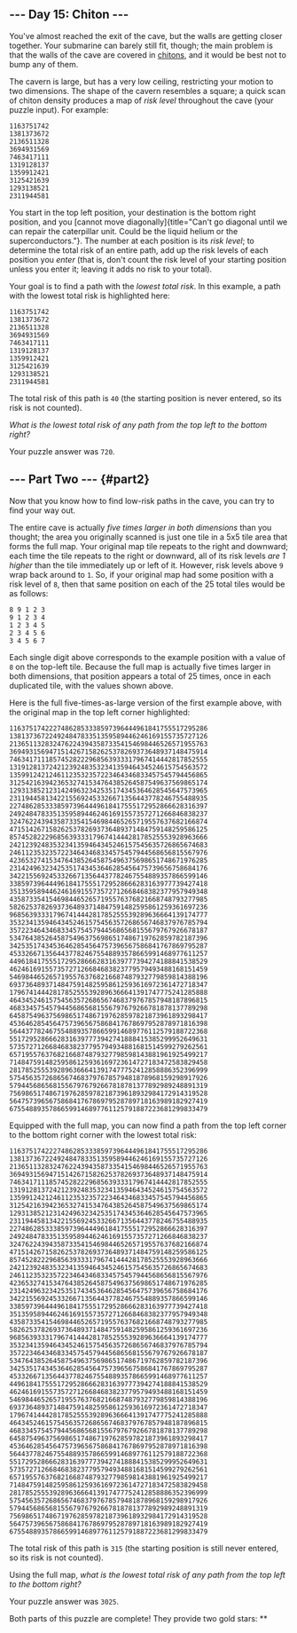 ## \-\-- Day 15: Chiton \-\--

You\'ve almost reached the exit of the cave, but the walls are getting
closer together. Your submarine can barely still fit, though; the main
problem is that the walls of the cave are covered in
[chitons](https://en.wikipedia.org/wiki/Chiton), and it would be best
not to bump any of them.

The cavern is large, but has a very low ceiling, restricting your motion
to two dimensions. The shape of the cavern resembles a square; a quick
scan of chiton density produces a map of *risk level* throughout the
cave (your puzzle input). For example:

    1163751742
    1381373672
    2136511328
    3694931569
    7463417111
    1319128137
    1359912421
    3125421639
    1293138521
    2311944581

You start in the top left position, your destination is the bottom right
position, and you [cannot move
diagonally]{title="Can't go diagonal until we can repair the caterpillar unit. Could be the liquid helium or the superconductors."}.
The number at each position is its *risk level*; to determine the total
risk of an entire path, add up the risk levels of each position you
*enter* (that is, don\'t count the risk level of your starting position
unless you enter it; leaving it adds no risk to your total).

Your goal is to find a path with the *lowest total risk*. In this
example, a path with the lowest total risk is highlighted here:

    1163751742
    1381373672
    2136511328
    3694931569
    7463417111
    1319128137
    1359912421
    3125421639
    1293138521
    2311944581

The total risk of this path is `40` (the starting position is never
entered, so its risk is not counted).

*What is the lowest total risk of any path from the top left to the
bottom right?*

Your puzzle answer was `720`.

## \-\-- Part Two \-\-- {#part2}

Now that you know how to find low-risk paths in the cave, you can try to
find your way out.

The entire cave is actually *five times larger in both dimensions* than
you thought; the area you originally scanned is just one tile in a 5x5
tile area that forms the full map. Your original map tile repeats to the
right and downward; each time the tile repeats to the right or downward,
all of its risk levels *are 1 higher* than the tile immediately up or
left of it. However, risk levels above `9` wrap back around to `1`. So,
if your original map had some position with a risk level of `8`, then
that same position on each of the 25 total tiles would be as follows:

    8 9 1 2 3
    9 1 2 3 4
    1 2 3 4 5
    2 3 4 5 6
    3 4 5 6 7

Each single digit above corresponds to the example position with a value
of `8` on the top-left tile. Because the full map is actually five times
larger in both dimensions, that position appears a total of 25 times,
once in each duplicated tile, with the values shown above.

Here is the full five-times-as-large version of the first example above,
with the original map in the top left corner highlighted:

    11637517422274862853338597396444961841755517295286
    13813736722492484783351359589446246169155735727126
    21365113283247622439435873354154698446526571955763
    36949315694715142671582625378269373648937148475914
    74634171118574528222968563933317967414442817852555
    13191281372421239248353234135946434524615754563572
    13599124212461123532357223464346833457545794456865
    31254216394236532741534764385264587549637569865174
    12931385212314249632342535174345364628545647573965
    23119445813422155692453326671356443778246755488935
    22748628533385973964449618417555172952866628316397
    24924847833513595894462461691557357271266846838237
    32476224394358733541546984465265719557637682166874
    47151426715826253782693736489371484759148259586125
    85745282229685639333179674144428178525553928963666
    24212392483532341359464345246157545635726865674683
    24611235323572234643468334575457944568656815567976
    42365327415347643852645875496375698651748671976285
    23142496323425351743453646285456475739656758684176
    34221556924533266713564437782467554889357866599146
    33859739644496184175551729528666283163977739427418
    35135958944624616915573572712668468382377957949348
    43587335415469844652657195576376821668748793277985
    58262537826937364893714847591482595861259361697236
    96856393331796741444281785255539289636664139174777
    35323413594643452461575456357268656746837976785794
    35722346434683345754579445686568155679767926678187
    53476438526458754963756986517486719762859782187396
    34253517434536462854564757396567586841767869795287
    45332667135644377824675548893578665991468977611257
    44961841755517295286662831639777394274188841538529
    46246169155735727126684683823779579493488168151459
    54698446526571955763768216687487932779859814388196
    69373648937148475914825958612593616972361472718347
    17967414442817852555392896366641391747775241285888
    46434524615754563572686567468379767857948187896815
    46833457545794456865681556797679266781878137789298
    64587549637569865174867197628597821873961893298417
    45364628545647573965675868417678697952878971816398
    56443778246755488935786659914689776112579188722368
    55172952866628316397773942741888415385299952649631
    57357271266846838237795794934881681514599279262561
    65719557637682166874879327798598143881961925499217
    71484759148259586125936169723614727183472583829458
    28178525553928963666413917477752412858886352396999
    57545635726865674683797678579481878968159298917926
    57944568656815567976792667818781377892989248891319
    75698651748671976285978218739618932984172914319528
    56475739656758684176786979528789718163989182927419
    67554889357866599146897761125791887223681299833479

Equipped with the full map, you can now find a path from the top left
corner to the bottom right corner with the lowest total risk:

    11637517422274862853338597396444961841755517295286
    13813736722492484783351359589446246169155735727126
    21365113283247622439435873354154698446526571955763
    36949315694715142671582625378269373648937148475914
    74634171118574528222968563933317967414442817852555
    13191281372421239248353234135946434524615754563572
    13599124212461123532357223464346833457545794456865
    31254216394236532741534764385264587549637569865174
    12931385212314249632342535174345364628545647573965
    23119445813422155692453326671356443778246755488935
    22748628533385973964449618417555172952866628316397
    24924847833513595894462461691557357271266846838237
    32476224394358733541546984465265719557637682166874
    47151426715826253782693736489371484759148259586125
    85745282229685639333179674144428178525553928963666
    24212392483532341359464345246157545635726865674683
    24611235323572234643468334575457944568656815567976
    42365327415347643852645875496375698651748671976285
    23142496323425351743453646285456475739656758684176
    34221556924533266713564437782467554889357866599146
    33859739644496184175551729528666283163977739427418
    35135958944624616915573572712668468382377957949348
    43587335415469844652657195576376821668748793277985
    58262537826937364893714847591482595861259361697236
    96856393331796741444281785255539289636664139174777
    35323413594643452461575456357268656746837976785794
    35722346434683345754579445686568155679767926678187
    53476438526458754963756986517486719762859782187396
    34253517434536462854564757396567586841767869795287
    45332667135644377824675548893578665991468977611257
    44961841755517295286662831639777394274188841538529
    46246169155735727126684683823779579493488168151459
    54698446526571955763768216687487932779859814388196
    69373648937148475914825958612593616972361472718347
    17967414442817852555392896366641391747775241285888
    46434524615754563572686567468379767857948187896815
    46833457545794456865681556797679266781878137789298
    64587549637569865174867197628597821873961893298417
    45364628545647573965675868417678697952878971816398
    56443778246755488935786659914689776112579188722368
    55172952866628316397773942741888415385299952649631
    57357271266846838237795794934881681514599279262561
    65719557637682166874879327798598143881961925499217
    71484759148259586125936169723614727183472583829458
    28178525553928963666413917477752412858886352396999
    57545635726865674683797678579481878968159298917926
    57944568656815567976792667818781377892989248891319
    75698651748671976285978218739618932984172914319528
    56475739656758684176786979528789718163989182927419
    67554889357866599146897761125791887223681299833479

The total risk of this path is `315` (the starting position is still
never entered, so its risk is not counted).

Using the full map, *what is the lowest total risk of any path from the
top left to the bottom right?*

Your puzzle answer was `3025`.

Both parts of this puzzle are complete! They provide two gold stars:
\*\*
